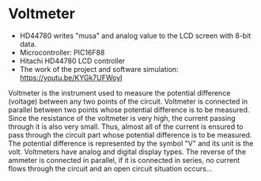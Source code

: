 # Voltmeter

- HD44780 writes "musa" and analog value to the LCD screen with 8-bit data.
- Microcontroller: PIC16F88
- Hitachi HD44780 LCD controller
- The work of the project and software simulation: https://youtu.be/KYGk7UFWoyI


Voltmeter is the instrument used to measure the potential difference (voltage) between any two points of the circuit. Voltmeter is connected in parallel between two points whose potential difference is to be measured. Since the resistance of the voltmeter is very high, the current passing through it is also very small. Thus, almost all of the current is ensured to pass through the circuit part whose potential difference is to be measured. The potential difference is represented by the symbol "V" and its unit is the volt. Voltmeters have analog and digital display types. The reverse of the ammeter is connected in parallel, if it is connected in series, no current flows through the circuit and an open circuit situation occurs...

